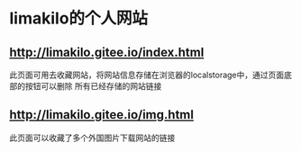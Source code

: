 # limakilo的个人网站
## http://limakilo.gitee.io/index.html
此页面可用去收藏网站，将网站信息存储在浏览器的localstorage中，通过页面底部的按钮可以删除
所有已经存储的网站链接
## http://limakilo.gitee.io/img.html
此页面可以收藏了多个外国图片下载网站的链接
